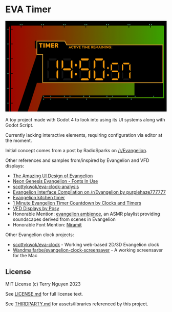 # EVA Timer

![A timer counting down from 15 minutes with a second display](.github/preview.gif)

A toy project made with Godot 4 to look into using its UI systems along with
Godot Script.

Currently lacking interactive elements, requiring configuration via editor at
the moment.

Initial concept comes from a post by RadioSparks on 
[/r/Evangelion](https://www.reddit.com/r/evangelion/comments/c1j83i/i_couldnt_find_a_good_version_of_the_timer_so_i/).

Other references and samples from/inspired by Evangelion and VFD displays:
- [The Amazing UI Design of Evangelion](https://medium.com/astromono/the-amazing-ui-design-of-evangelion-de1126a7a85d)
- [Neon Genesis Evangelion - Fonts In Use](https://fontsinuse.com/uses/28760/neon-genesis-evangelion)
- [scottykwok/eva-clock-analysis](https://github.com/scottykwok/eva-clock-analysis)
- [Evangelion Interface Compilation on /r/Evangelion by purplehaze777777](https://www.reddit.com/r/evangelion/comments/95z8bt/i_found_the_interfaces_in_the_series_really_cool/)
- [Evangelion kitchen timer](https://youtu.be/ggj49bEUTO0)
- [1 Minute Evangelion Timer Countdown by Clocks and Timers](https://youtu.be/J26jG9rknN4)
- [VFD Displays by Posy](https://youtu.be/PkPSDOjhxwM)
- Honorable Mention: [evangelion ambience][evaAmb], an ASMR playlist providing soundscapes derived from scenes in Evangelion
- Honorable Font Mention: [Niramit](https://fonts.google.com/specimen/Niramit?preview.text=Do%20you%20love%20me%3F&preview.text_type=custom)

[evaAmb]:https://www.youtube.com/playlist?list=PLlzZhMzdZTUHwUkStRGcejoVOt9WLKMV5

Other Evangelion clock projects:
- [scottykwok/eva-clock](https://github.com/scottykwok/eva-clock) - Working web-based 2D/3D Evangelion clock
- [Wandmalfarbe/evangelion-clock-screensaver](https://github.com/Wandmalfarbe/evangelion-clock-screensaver) - A working screensaver for the Mac

## License

MIT License (c) Terry Nguyen 2023

See [LICENSE.md](LICENSE.md) for full license text.

See [THIRDPARTY.md](THIRDPARTY.md) for assets/libraries referenced by this project.
